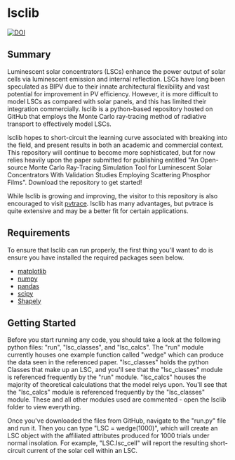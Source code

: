 # lsclib

[![DOI](https://zenodo.org/badge/DOI/10.5281/zenodo.4437507.svg)](https://doi.org/10.5281/zenodo.4437507)

## Summary 
Luminescent solar concentrators (LSCs) enhance the power output of solar cells via luminescent emission and internal reflection.
LSCs have long been speculated as BIPV due to their innate architectural flexibility and vast potential for improvement in PV efficiency.
However, it is more difficult to model LSCs as compared with solar panels, and this has limited their integration commercially. lsclib
is a python-based repository hosted on GitHub that employs the Monte Carlo ray-tracing method of radiative transport to effectively model LSCs.

lsclib hopes to short-circuit the learning curve associated with breaking into the field, and present results in both an academic and
commercial context. This repository will continue to become more sophisticated, but for now relies heavily upon the paper submitted for publishing
entitled "An Open-source Monte Carlo Ray-Tracing Simulation Tool for Luminescent Solar Concentrators With Validation Studies Employing Scattering Phosphor Films".
Download the repository to get started!

While lsclib is growing and improving, the visitor to this repository is also encouraged to visit [pvtrace](https://github.com/danieljfarrell/pvtrace). 
lsclib has many advantages, but pvtrace is quite extensive and may be a better fit for certain applications.
	
## Requirements
To ensure that lsclib can run properly, the first thing you'll want to do is ensure you have installed the required packages seen below.
- [matplotlib](https://pypi.org/project/matplotlib/)
- [numpy](https://pypi.org/project/numpy/)
- [pandas](https://pypi.org/project/pandas/)
- [scipy](https://pypi.org/project/scipy/)
- [Shapely](https://pypi.org/project/Shapely/)

## Getting Started
Before you start running any code, you should take a look at the following python files: "run", "lsc_classes", and "lsc_calcs". The "run" module currently houses
one example function called "wedge" which can produce the data seen in the referenced paper. "lsc_classes" holds the python Classes that make up an LSC, and you'll
see that the "lsc_classes" module is referenced frequently by the "run" module. "lsc_calcs" houses the majority of theoretical calculations that the model relys upon.
You'll see that the "lsc_calcs" module is referenced frequently by the "lsc_classes" module. These and all other modules used are commented - open the lsclib folder
to view everything.

Once you've downloaded the files from GitHub, navigate to the "run.py" file and run it. Then you can type "LSC = wedge(1000)", which will create an LSC object with the affiliated
attributes produced for 1000 trials under normal insolation. For example, "LSC.Isc_cell" will report the resulting short-circuit current of the solar cell within an LSC.
